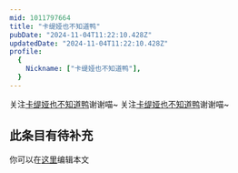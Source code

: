 ```yaml
---
mid: 1011797664
title: "卡缇娅也不知道鸭"
pubDate: "2024-11-04T11:22:10.428Z"
updatedDate: "2024-11-04T11:22:10.428Z"
profile:
  {
    Nickname: ["卡缇娅也不知道鸭"],
  }
---
```


关注[卡缇娅也不知道鸭](https://space.bilibili.com/1011797664)谢谢喵~ 关注[卡缇娅也不知道鸭](https://space.bilibili.com/1011797664)谢谢喵~

## 此条目有待补充
你可以在[这里](https://github.com/Yuhanawa/VTuber.ICU/edit/master/src/content/v/卡缇娅也不知道鸭/index.md)编辑本文
